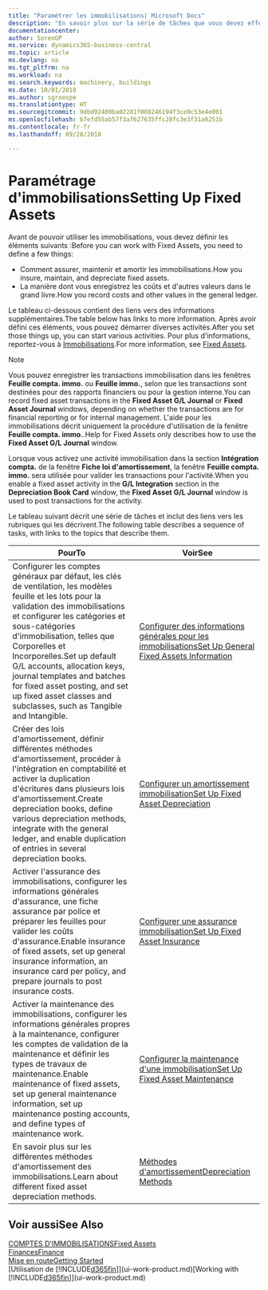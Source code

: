 ```yaml
---
title: "Paramétrer les immobilisations| Microsoft Docs"
description: "En savoir plus sur la série de tâches que vous devez effectuer pour configurer les immobilisations, telles que les machines ou les bâtiments."
documentationcenter: 
author: SorenGP
ms.service: dynamics365-business-central
ms.topic: article
ms.devlang: na
ms.tgt_pltfrm: na
ms.workload: na
ms.search.keywords: machinery, buildings
ms.date: 10/01/2018
ms.author: sgroespe
ms.translationtype: HT
ms.sourcegitcommit: 9dbd92409ba02281f008246194f3ce0c53e4e001
ms.openlocfilehash: b7efd55ab57f3af627635ffc28fc3e3f31a0251b
ms.contentlocale: fr-fr
ms.lasthandoff: 09/28/2018

---
```

# <a name="setting-up-fixed-assets"></a><span data-ttu-id="bbefd-103">Paramétrage d'immobilisations</span><span class="sxs-lookup"><span data-stu-id="bbefd-103">Setting Up Fixed Assets</span></span>
<span data-ttu-id="bbefd-104">Avant de pouvoir utiliser les immobilisations, vous devez définir les éléments suivants :</span><span class="sxs-lookup"><span data-stu-id="bbefd-104">Before you can work with Fixed Assets, you need to define a few things:</span></span>  

* <span data-ttu-id="bbefd-105">Comment assurer, maintenir et amortir les immobilisations.</span><span class="sxs-lookup"><span data-stu-id="bbefd-105">How you insure, maintain, and depreciate fixed assets.</span></span>  
* <span data-ttu-id="bbefd-106">La manière dont vous enregistrez les coûts et d'autres valeurs dans le grand livre.</span><span class="sxs-lookup"><span data-stu-id="bbefd-106">How you record costs and other values in the general ledger.</span></span>  

<span data-ttu-id="bbefd-107">Le tableau ci-dessous contient des liens vers des informations supplémentaires.</span><span class="sxs-lookup"><span data-stu-id="bbefd-107">The table below has links to more information.</span></span> <span data-ttu-id="bbefd-108">Après avoir défini ces éléments, vous pouvez démarrer diverses activités.</span><span class="sxs-lookup"><span data-stu-id="bbefd-108">After you set those things up, you can start various activities.</span></span> <span data-ttu-id="bbefd-109">Pour plus d'informations, reportez-vous à [Immobilisations](fa-manage.md).</span><span class="sxs-lookup"><span data-stu-id="bbefd-109">For more information, see [Fixed Assets](fa-manage.md).</span></span>  

> [!NOTE]  
>   <span data-ttu-id="bbefd-110">Vous pouvez enregistrer les transactions immobilisation dans les fenêtres **Feuille compta. immo.** ou **Feuille immo.**, selon que les transactions sont destinées pour des rapports financiers ou pour la gestion interne.</span><span class="sxs-lookup"><span data-stu-id="bbefd-110">You can record fixed asset transactions in the **Fixed Asset G/L Journal** or **Fixed Asset Journal** windows, depending on whether the transactions are for financial reporting or for internal management.</span></span> <span data-ttu-id="bbefd-111">L'aide pour les immobilisations décrit uniquement la procédure d'utilisation de la fenêtre **Feuille compta. immo.**.</span><span class="sxs-lookup"><span data-stu-id="bbefd-111">Help for Fixed Assets only describes how to use the **Fixed Asset G/L Journal** window.</span></span>  

<span data-ttu-id="bbefd-112">Lorsque vous activez une activité immobilisation dans la section **Intégration compta.** de la fenêtre **Fiche loi d'amortissement**, la fenêtre **Feuille compta. immo.** sera utilisée pour valider les transactions pour l'activité.</span><span class="sxs-lookup"><span data-stu-id="bbefd-112">When you enable a fixed asset activity in the **G/L Integration** section in the **Depreciation Book Card** window, the **Fixed Asset G/L Journal** window is used to post transactions for the activity.</span></span>

<span data-ttu-id="bbefd-113">Le tableau suivant décrit une série de tâches et inclut des liens vers les rubriques qui les décrivent.</span><span class="sxs-lookup"><span data-stu-id="bbefd-113">The following table describes a sequence of tasks, with links to the topics that describe them.</span></span>  

| <span data-ttu-id="bbefd-114">Pour</span><span class="sxs-lookup"><span data-stu-id="bbefd-114">To</span></span> | <span data-ttu-id="bbefd-115">Voir</span><span class="sxs-lookup"><span data-stu-id="bbefd-115">See</span></span> |
| --- | --- |
| <span data-ttu-id="bbefd-116">Configurer les comptes généraux par défaut, les clés de ventilation, les modèles feuille et les lots pour la validation des immobilisations et configurer les catégories et sous-catégories d'immobilisation, telles que Corporelles et Incorporelles.</span><span class="sxs-lookup"><span data-stu-id="bbefd-116">Set up default G/L accounts, allocation keys, journal templates and batches for fixed asset posting, and set up fixed asset classes and subclasses, such as Tangible and Intangible.</span></span> |[<span data-ttu-id="bbefd-117">Configurer des informations générales pour les immobilisations</span><span class="sxs-lookup"><span data-stu-id="bbefd-117">Set Up General Fixed Assets Information</span></span>](fa-how-setup-general.md) |
| <span data-ttu-id="bbefd-118">Créer des lois d'amortissement, définir différentes méthodes d'amortissement, procéder à l'intégration en comptabilité et activer la duplication d'écritures dans plusieurs lois d'amortissement.</span><span class="sxs-lookup"><span data-stu-id="bbefd-118">Create depreciation books, define various depreciation methods, integrate with the general ledger, and enable duplication of entries in several depreciation books.</span></span> |[<span data-ttu-id="bbefd-119">Configurer un amortissement immobilisation</span><span class="sxs-lookup"><span data-stu-id="bbefd-119">Set Up Fixed Asset Depreciation</span></span>](fa-how-setup-depreciation.md) |
| <span data-ttu-id="bbefd-120">Activer l'assurance des immobilisations, configurer les informations générales d'assurance, une fiche assurance par police et préparer les feuilles pour valider les coûts d'assurance.</span><span class="sxs-lookup"><span data-stu-id="bbefd-120">Enable insurance of fixed assets, set up general insurance information, an insurance card per policy, and prepare journals to post insurance costs.</span></span> |[<span data-ttu-id="bbefd-121">Configurer une assurance immobilisation</span><span class="sxs-lookup"><span data-stu-id="bbefd-121">Set Up Fixed Asset Insurance</span></span>](fa-how-setup-insurance.md) |
| <span data-ttu-id="bbefd-122">Activer la maintenance des immobilisations, configurer les informations générales propres à la maintenance, configurer les comptes de validation de la maintenance et définir les types de travaux de maintenance.</span><span class="sxs-lookup"><span data-stu-id="bbefd-122">Enable maintenance of fixed assets, set up general maintenance information, set up maintenance posting accounts, and define types of maintenance work.</span></span> |[<span data-ttu-id="bbefd-123">Configurer la maintenance d'une immobilisation</span><span class="sxs-lookup"><span data-stu-id="bbefd-123">Set Up Fixed Asset Maintenance</span></span>](fa-how-setup-maintenance.md) |
| <span data-ttu-id="bbefd-124">En savoir plus sur les différentes méthodes d'amortissement des immobilisations.</span><span class="sxs-lookup"><span data-stu-id="bbefd-124">Learn about different fixed asset depreciation methods.</span></span> |[<span data-ttu-id="bbefd-125">Méthodes d'amortissement</span><span class="sxs-lookup"><span data-stu-id="bbefd-125">Depreciation Methods</span></span>](fa-depreciation-methods.md) |

## <a name="see-also"></a><span data-ttu-id="bbefd-126">Voir aussi</span><span class="sxs-lookup"><span data-stu-id="bbefd-126">See Also</span></span>
[<span data-ttu-id="bbefd-127">COMPTES D'IMMOBILISATIONS</span><span class="sxs-lookup"><span data-stu-id="bbefd-127">Fixed Assets</span></span>](fa-manage.md)  
[<span data-ttu-id="bbefd-128">Finances</span><span class="sxs-lookup"><span data-stu-id="bbefd-128">Finance</span></span>](finance.md)  
[<span data-ttu-id="bbefd-129">Mise en route</span><span class="sxs-lookup"><span data-stu-id="bbefd-129">Getting Started</span></span>](product-get-started.md)  
<span data-ttu-id="bbefd-130">[Utilisation de [!INCLUDE[d365fin](includes/d365fin_md.md)]](ui-work-product.md)</span><span class="sxs-lookup"><span data-stu-id="bbefd-130">[Working with [!INCLUDE[d365fin](includes/d365fin_md.md)]](ui-work-product.md)</span></span>

